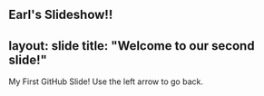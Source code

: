 Earl's Slideshow!!
---
layout: slide
title: "Welcome to our second slide!"
---
My First GitHub Slide!
Use the left arrow to go back.

